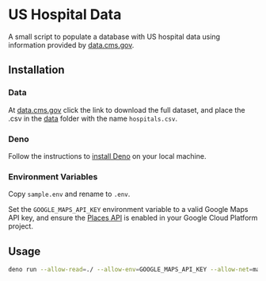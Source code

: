 # US Hospital Data

A small script to populate a database with US hospital data using information provided by [data.cms.gov](https://data.cms.gov/provider-data/dataset/xubh-q36u).

## Installation

### Data
At [data.cms.gov](https://data.cms.gov/provider-data/dataset/xubh-q36u) click the link to download the full dataset, and place the .csv in the [data](./data) folder with the name `hospitals.csv`.

### Deno
Follow the instructions to [install Deno](https://docs.deno.com/runtime/manual/getting_started/installation) on your local machine.

### Environment Variables
Copy `sample.env` and rename to `.env`.

Set the `GOOGLE_MAPS_API_KEY` environment variable to a valid Google Maps API key, and ensure the [Places API](https://developers.google.com/maps/documentation/places/web-service) is enabled in your Google Cloud Platform project.

## Usage

```bash
deno run --allow-read=./ --allow-env=GOOGLE_MAPS_API_KEY --allow-net=maps.googleapis.com index.ts
```
